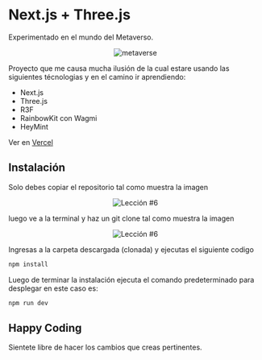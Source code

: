 # Next.js + Three.js

Experimentado en el mundo del Metaverso.

<p align="center">
  <img src="public\Mendozalz Metaverse.gif" alt="metaverse" />
</p>

Proyecto que me causa mucha ilusión de la cual estare usando las siguientes técnologias y en el camino ir aprendiendo:

* Next.js
* Three.js
* R3F
* RainbowKit con Wagmi
* HeyMint


Ver en [Vercel](https://mendozalz-metaverse.vercel.app/)


## Instalación

Solo debes copiar el repositorio tal como muestra la imagen

<p align="center">
  <img src="https://i.ibb.co/CPp0nX5/copiar-repo.gif" alt="Lección #6" />
</p>

luego ve a la terminal y haz un git clone tal como muestra la imagen


<p align="center">
  <img src="https://i.ibb.co/Z63C7mf/clonar-repo-1.gif" alt="Lección #6" />
</p>

Ingresas a la carpeta descargada (clonada) y ejecutas el siguiente codigo

```bash
npm install
```

Luego de terminar la instalación ejecuta el comando predeterminado para desplegar en este caso es:

```bash
npm run dev
```


## Happy Coding

Sientete libre de hacer los cambios que creas pertinentes.
